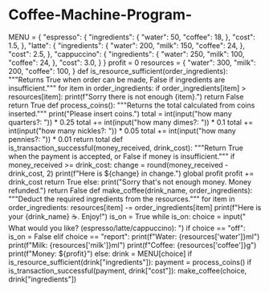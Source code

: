 # Coffee-Machine-Program-
MENU = {     "espresso": {         "ingredients": {             "water": 50,             "coffee": 18,         },         "cost": 1.5,     },     "latte": {         "ingredients": {             "water": 200,             "milk": 150,             "coffee": 24,         },         "cost": 2.5,     },     "cappuccino": {         "ingredients": {             "water": 250,             "milk": 100,             "coffee": 24,         },         "cost": 3.0,     } }  profit = 0 resources = {     "water": 300,     "milk": 200,     "coffee": 100, }   def is_resource_sufficient(order_ingredients):     """Returns True when order can be made, False if ingredients are insufficient."""     for item in order_ingredients:         if order_ingredients[item] > resources[item]:             print(f"​Sorry there is not enough {item}.")             return False     return True   def process_coins():     """Returns the total calculated from coins inserted."""     print("Please insert coins.")     total = int(input("how many quarters?: ")) * 0.25     total += int(input("how many dimes?: ")) * 0.1     total += int(input("how many nickles?: ")) * 0.05     total += int(input("how many pennies?: ")) * 0.01     return total   def is_transaction_successful(money_received, drink_cost):     """Return True when the payment is accepted, or False if money is insufficient."""     if money_received >= drink_cost:         change = round(money_received - drink_cost, 2)         print(f"Here is ${change} in change.")         global profit         profit += drink_cost         return True     else:         print("Sorry that's not enough money. Money refunded.")         return False   def make_coffee(drink_name, order_ingredients):     """Deduct the required ingredients from the resources."""     for item in order_ingredients:         resources[item] -= order_ingredients[item]     print(f"Here is your {drink_name} ☕️. Enjoy!")   is_on = True  while is_on:     choice = input("​What would you like? (espresso/latte/cappuccino): ")     if choice == "off":         is_on = False     elif choice == "report":         print(f"Water: {resources['water']}ml")         print(f"Milk: {resources['milk']}ml")         print(f"Coffee: {resources['coffee']}g")         print(f"Money: ${profit}")     else:         drink = MENU[choice]         if is_resource_sufficient(drink["ingredients"]):             payment = process_coins()             if is_transaction_successful(payment, drink["cost"]):                 make_coffee(choice, drink["ingredients"])
